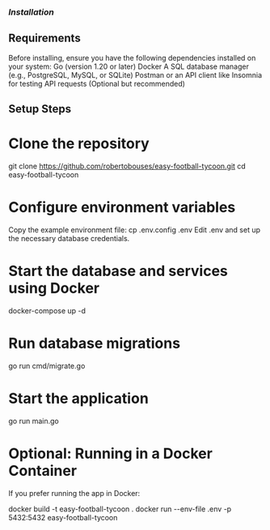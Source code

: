 ### ***Installation***



## **Requirements**

Before installing, ensure you have the following dependencies installed on your system:
Go (version 1.20 or later)
Docker
A SQL database manager (e.g., PostgreSQL, MySQL, or SQLite)
Postman or an API client like Insomnia for testing API requests (Optional but recommended) 







## **Setup Steps**



# Clone the repository

git clone https://github.com/robertobouses/easy-football-tycoon.git
cd easy-football-tycoon



# Configure environment variables

Copy the example environment file:
cp .env.config .env
Edit .env and set up the necessary database credentials.



# Start the database and services using Docker

docker-compose up -d



# Run database migrations

go run cmd/migrate.go



# Start the application

go run main.go



# Optional: Running in a Docker Container

If you prefer running the app in Docker:

docker build -t easy-football-tycoon .
docker run --env-file .env -p 5432:5432 easy-football-tycoon



